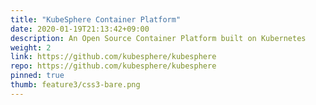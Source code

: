 ```yaml
---
title: "KubeSphere Container Platform"
date: 2020-01-19T21:13:42+09:00
description: An Open Source Container Platform built on Kubernetes
weight: 2
link: https://github.com/kubesphere/kubesphere
repo: https://github.com/kubesphere/kubesphere
pinned: true
thumb: feature3/css3-bare.png
---
```


